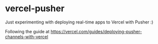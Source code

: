 # vercel-pusher

Just experimenting with deploying real-time apps to Vercel with Pusher :)

Following the guide at https://vercel.com/guides/deploying-pusher-channels-with-vercel
